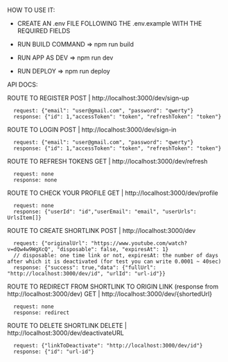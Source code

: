   HOW TO USE IT:
 - CREATE AN .env FILE FOLLOWING THE .env.example WITH THE REQUIRED FIELDS

 - RUN BUILD COMMAND => npm run build

 - RUN APP AS DEV => npm run dev

 - RUN DEPLOY => npm run deploy

API DOCS:

ROUTE TO REGISTER
POST   | http://localhost:3000/dev/sign-up 
```
  request: {"email": "user@gmail.com", "password": "qwerty"}
  response: {"id": 1,"accessToken": "token", "refreshToken": "token"}
```

ROUTE TO LOGIN
POST   | http://localhost:3000/dev/sign-in           
```
  request: {"email": "user@gmail.com", "password": "qwerty"}
  response: {"id": 1,"accessToken": "token", "refreshToken": "token"} 
```

ROUTE TO REFRESH TOKENS
GET    | http://localhost:3000/dev/refresh                         
```
  request: none
  response: none
```

ROUTE TO CHECK YOUR PROFILE
GET    | http://localhost:3000/dev/profile                         
```
  request: none
  response: {"userId": "id","userEmail": "email", "userUrls": UrlsItem[]}
```

ROUTE TO CREATE SHORTLINK
POST   | http://localhost:3000/dev                                 
```
  request: {"originalUrl": "https://www.youtube.com/watch?v=dQw4w9WgXcQ", "disposable": false, "expiresAt": 1} 
  // disposable: one time link or not, expiresAt: the number of days after which it is deactivated (for test you can write 0.0001 ~ 40sec)
  response: {"success": true,"data": {"fullUrl": "http://localhost:3000/dev/id", "urlId": "url-id"}}
```

ROUTE TO REDIRECT FROM SHORTLINK TO ORIGIN LINK (response from http://localhost:3000/dev)
GET    | http://localhost:3000/dev/{shortedUrl}                    
``` 
  request: none
  response: redirect
```

ROUTE TO DELETE SHORTLINK
DELETE | http://localhost:3000/dev/deactivateURL  
```
  request: {"linkToDeactivate": "http://localhost:3000/dev/id"}
  response: {"id": "url-id"}
```
